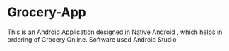 # Grocery-App
This is an Android Application designed in Native Android , which helps in ordering of Grocery Online.
Software used Android Studio
